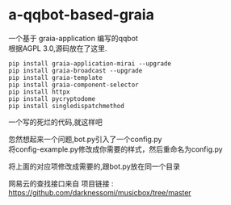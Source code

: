 # a-qqbot-based-graia
一个基于 graia-application 编写的qqbot <br/>
根据AGPL 3.0,源码放在了这里. <br/> 

```
pip install graia-application-mirai --upgrade 
pip install graia-broadcast --upgrade
pip install graia-template
pip install graia-component-selector
pip install httpx
pip install pycryptodome
pip install singledispatchmethod
```
一个写的死烂的代码,就这样吧

忽然想起来一个问题,bot.py引入了一个config.py <br/>
将config-example.py修改成你需要的样式，然后重命名为config.py

将上面的对应项修改成需要的,跟bot.py放在同一个目录

网易云的查找接口来自 
项目链接 : https://github.com/darknessomi/musicbox/tree/master

